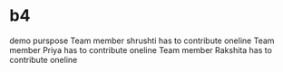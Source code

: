 # b4
demo purspose
Team member shrushti has to contribute oneline 
Team member Priya has to contribute oneline 
Team member Rakshita has to contribute oneline 
